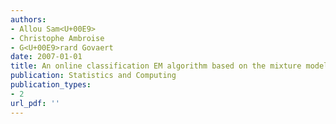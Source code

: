 ```yaml
---
authors: 
- Allou Sam<U+00E9>
- Christophe Ambroise
- G<U+00E9>rard Govaert
date: 2007-01-01
title: An online classification EM algorithm based on the mixture model
publication: Statistics and Computing
publication_types:
- 2
url_pdf: ''
---
```

